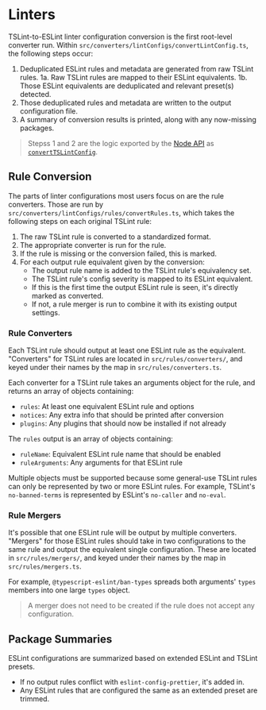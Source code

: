 # Linters

TSLint-to-ESLint linter configuration conversion is the first root-level converter run.
Within `src/converters/lintConfigs/convertLintConfig.ts`, the following steps occur:

1. Deduplicated ESLint rules and metadata are generated from raw TSLint rules.
    1a. Raw TSLint rules are mapped to their ESLint equivalents.
    1b. Those ESLint equivalents are deduplicated and relevant preset(s) detected.
2. Those deduplicated rules and metadata are written to the output configuration file.
3. A summary of conversion results is printed, along with any now-missing packages.

> Stepss 1 and 2 are the logic exported by the [Node API](../API.md) as [`convertTSLintConfig`](../API.md#convertTSLintConfig).

## Rule Conversion

The parts of linter configurations most users focus on are the rule converters.
Those are run by `src/converters/lintConfigs/rules/convertRules.ts`, which takes the following steps on each original TSLint rule:

1. The raw TSLint rule is converted to a standardized format.
2. The appropriate converter is run for the rule.
3. If the rule is missing or the conversion failed, this is marked.
4. For each output rule equivalent given by the conversion:
    * The output rule name is added to the TSLint rule's equivalency set.
    * The TSLint rule's config severity is mapped to its ESLint equivalent.
    * If this is the first time the output ESLint rule is seen, it's directly marked as converted.
    * If not, a rule merger is run to combine it with its existing output settings.

### Rule Converters

Each TSLint rule should output at least one ESLint rule as the equivalent.
"Converters" for TSLint rules are located in `src/rules/converters/`, and keyed under their names by the map in `src/rules/converters.ts`.

Each converter for a TSLint rule takes an arguments object for the rule, and returns an array of objects containing:

-   `rules`: At least one equivalent ESLint rule and options
-   `notices`: Any extra info that should be printed after conversion
-   `plugins`: Any plugins that should now be installed if not already

The `rules` output is an array of objects containing:

-   `ruleName`: Equivalent ESLint rule name that should be enabled
-   `ruleArguments`: Any arguments for that ESLint rule

Multiple objects must be supported because some general-use TSLint rules can only be represented by two or more ESLint rules.
For example, TSLint's `no-banned-terms` is represented by ESLint's `no-caller` and `no-eval`.

### Rule Mergers

It's possible that one ESLint rule will be output by multiple converters.
"Mergers" for those ESLint rules should take in two configurations to the same rule and output the equivalent single configuration.
These are located in `src/rules/mergers/`, and keyed under their names by the map in `src/rules/mergers.ts`.

For example, `@typescript-eslint/ban-types` spreads both arguments' `types` members into one large `types` object.

> A merger does not need to be created if the rule does not accept any configuration.

## Package Summaries

ESLint configurations are summarized based on extended ESLint and TSLint presets.

- If no output rules conflict with `eslint-config-prettier`, it's added in.
- Any ESLint rules that are configured the same as an extended preset are trimmed.
